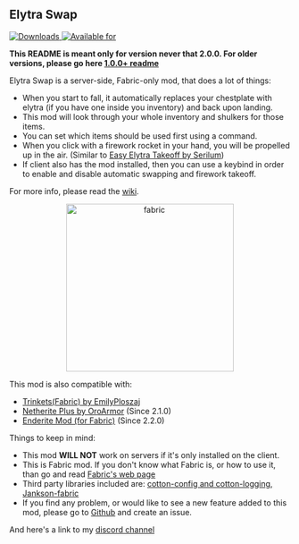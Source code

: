 ## Elytra Swap

[![Downloads](http://cf.way2muchnoise.eu/full_353164_donwloads.svg) ![Available for](http://cf.way2muchnoise.eu/versions/353164.svg)](https://www.curseforge.com/minecraft/mc-mods/elytra-swap)

**This README is meant only for version never that 2.0.0. For older versions, please go here [1.0.0+ readme](https://github.com/Szum123321/elytra_swap/wiki/Legacy-version)**

Elytra Swap is a server-side, Fabric-only mod, that does a lot of things:
 * When you start to fall, it automatically replaces your chestplate with elytra (if you have one inside you inventory) and back upon landing.
 * This mod will look through your whole inventory and shulkers for those items.
 * You can set which items should be used first using a command.
 * When you click with a firework rocket in your hand, you will be propelled up in the air. (Similar to [Easy Elytra Takeoff by Serilum](https://www.curseforge.com/minecraft/mc-mods/easy-elytra-takeoff))
 * If client also has the mod installed, then you can use a keybind in order to enable and disable automatic swapping and firework takeoff.
 
For more info, please read the [wiki](https://github.com/Szum123321/elytra_swap/wiki).
 
<center><a href="https://www.curseforge.com/minecraft/mc-mods/fabric-api">
<img src="https://i.imgur.com/Ol1Tcf8.png" alt="fabric" width=300 >
</a></center>   
 
This mod is also compatible with:
 * [Trinkets(Fabric) by EmilyPloszaj](https://www.curseforge.com/minecraft/mc-mods/trinkets-fabric) 
 * [Netherite Plus by OroArmor](https://www.curseforge.com/minecraft/mc-mods/netherite-plus-mod) (Since 2.1.0)
 * [Enderite Mod (for Fabric)](https://www.curseforge.com/minecraft/mc-mods/enderite-mod-for-fabric) (Since 2.2.0)
 
Things to keep in mind:
 * This mod **WILL NOT** work on servers if it's only installed on the client.
 * This is Fabric mod. If you don't know what Fabric is, or how to use it, than go and read [Fabric's web page](https://fabricmc.net/)
 * Third party libraries included are: [cotton-config and cotton-logging](https://github.com/CottonMC/Cotton), [Jankson-fabric](https://github.com/CottonMC/Jankson-Fabric)
 * If you find any problem, or would like to see a new feature added to this mod, please go to [Github](https://github.com/Szum123321/elytra_swap/issues) and create an issue.

And here's a link to my [discord channel](https://discord.gg/ktasEy4) 
